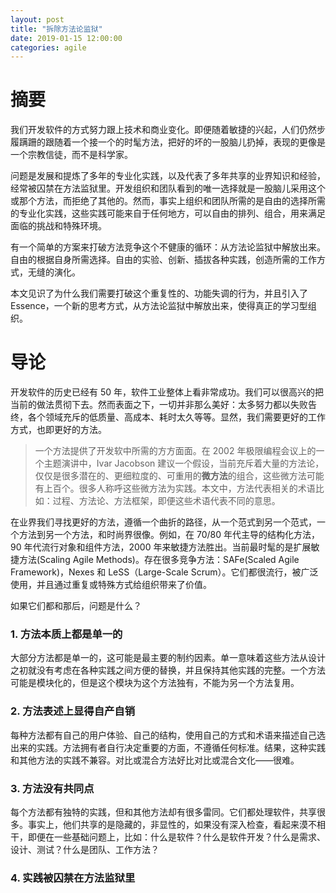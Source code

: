 ```yaml
---
layout: post
title: "拆除方法论监狱"
date: 2019-01-15 12:00:00
categories: agile
---
```


# 摘要

我们开发软件的方式努力跟上技术和商业变化。即便随着敏捷的兴起，人们仍然步履蹒跚的跟随着一个接一个的时髦方法，把好的坏的一股脑儿扔掉，表现的更像是一个宗教信徒，而不是科学家。

问题是发展和提炼了多年的专业化实践，以及代表了多年共享的业界知识和经验，经常被囚禁在方法监狱里。开发组织和团队看到的唯一选择就是一股脑儿采用这个或那个方法，而拒绝了其他的。然而，事实上组织和团队所需的是自由的选择所需的专业化实践，这些实践可能来自于任何地方，可以自由的排列、组合，用来满足面临的挑战和特殊环境。

有一个简单的方案来打破方法竞争这个不健康的循环：从方法论监狱中解放出来。自由的根据自身所需选择。自由的实验、创新、插拔各种实践，创造所需的工作方式，无缝的演化。

本文见识了为什么我们需要打破这个重复性的、功能失调的行为，并且引入了 Essence，一个新的思考方式，从方法论监狱中解放出来，使得真正的学习型组织。

# 导论

开发软件的历史已经有 50 年，软件工业整体上看非常成功。我们可以很高兴的把当前的做法贯彻下去。然而表面之下，一切并非那么美好：太多努力都以失败告终，各个领域充斥的低质量、高成本、耗时太久等等。显然，我们需要更好的工作方式，也即更好的方法。

> 一个方法提供了开发软中所需的方方面面。在 2002 年极限编程会议上的一个主题演讲中，Ivar Jacobson 建议一个假设，当前充斥着大量的方法论，仅仅是很多潜在的、更细粒度的、可重用的**微方法**的组合，这些微方法可能有上百个。很多人称呼这些微方法为实践。本文中，方法代表相关的术语比如：过程、方法论、方法框架，即便这些术语代表不同的意思。

在业界我们寻找更好的方法，遵循一个曲折的路径，从一个范式到另一个范式，一个方法到另一个方法，和时尚界很像。例如，在 70/80 年代主导的结构化方法，90 年代流行对象和组件方法，2000 年来敏捷方法胜出。当前最时髦的是扩展敏捷方法(Scaling Agile Methods)。存在很多竞争方法：SAFe(Scaled Agile Framework)，Nexes 和 LeSS（Large-Scale Scrum）。它们都很流行，被广泛使用，并且通过重复或特殊方式给组织带来了价值。

如果它们都和那后，问题是什么？

### 1. 方法本质上都是单一的

大部分方法都是单一的，这可能是最主要的制约因素。单一意味着这些方法从设计之初就没有考虑在各种实践之间方便的替换，并且保持其他实践的完整。一个方法可能是模块化的，但是这个模块为这个方法独有，不能为另一个方法复用。

### 2. 方法表述上显得自产自销

每种方法都有自己的用户体验、自己的结构，使用自己的方式和术语来描述自己选出来的实践。方法拥有者自行决定重要的方面，不遵循任何标准。结果，这种实践和其他方法的实践不兼容。对比或混合方法好比对比或混合文化——很难。

### 3. 方法没有共同点

每个方法都有独特的实践，但和其他方法却有很多雷同。它们都处理软件，共享很多。事实上，他们共享的是隐藏的，非显性的，如果没有深入检查，看起来漠不相干，即便在一些基础问题上，比如：什么是软件？什么是软件开发？什么是需求、设计、测试？什么是团队、工作方法？

### 4. 实践被囚禁在方法监狱里
